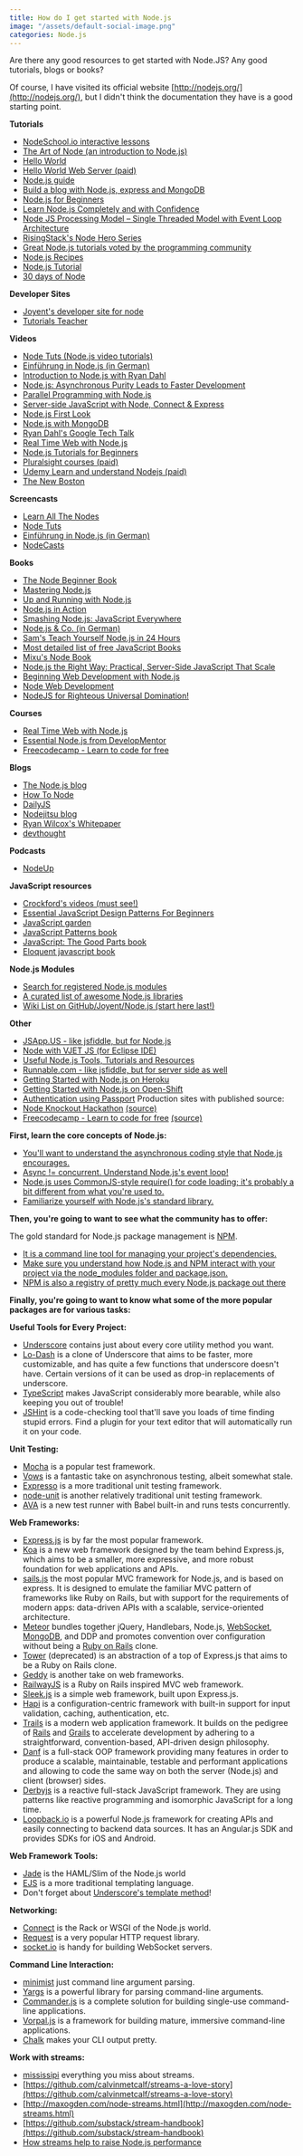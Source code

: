 ```yaml
---
title: How do I get started with Node.js
image: "/assets/default-social-image.png"
categories: Node.js
---
```


Are there any good resources to get started with Node.JS? Any good tutorials, blogs or books?

Of course, I have visited its official website [http://nodejs.org/](http://nodejs.org/), but I didn't think the documentation they have is a good starting point.


**Tutorials**

* [NodeSchool.io interactive lessons](http://nodeschool.io/)
* [The Art of Node (an introduction to Node.js)](https://github.com/maxogden/art-of-node/#the-art-of-node)
* [Hello World](http://www.nodebeginner.org/#hello-world)
* [Hello World Web Server (paid)](http://www.nodebeginner.org/#building-the-application-stack)
* [Node.js guide](http://nodeguide.com/)
* [Build a blog with Node.js, express and MongoDB](http://howtonode.org/express-mongodb)
* [Node.js for Beginners](http://net.tutsplus.com/tutorials/javascript-ajax/node-js-for-beginners/)
* [Learn Node.js Completely and with Confidence](http://javascriptissexy.com/learn-node-js-completely-and-with-confidence/)
* [Node JS Processing Model – Single Threaded Model with Event Loop Architecture](http://www.journaldev.com/7462/node-js-processing-model-single-threaded-model-with-event-loop-architecture)
* [RisingStack's Node Hero Series](https://blog.risingstack.com/node-hero-tutorial-getting-started-with-node-js/)
* [Great Node.js tutorials voted by the programming community](https://hackr.io/tutorials/learn-node-js)
* [Node.js Recipes](http://www.nodejsrecipes.com/)
* [Node.js Tutorial](https://www.tutorialkart.com/nodejs/nodejs-tutorial/)
* [30 days of Node](https://www.nodejsera.com/30-days-of-node.html)

**Developer Sites**

* [Joyent's developer site for node](http://www.joyent.com/developers/node)
* [Tutorials Teacher](https://www.tutorialsteacher.com/nodejs/nodejs-tutorials)

**Videos**

* [Node Tuts (Node.js video tutorials)](http://nodetuts.com/)
* [Einführung in Node.js (in German)](https://vimeo.com/thenativeweb)
* [Introduction to Node.js with Ryan Dahl](http://www.youtube.com/watch?v=jo_B4LTHi3I)
* [Node.js: Asynchronous Purity Leads to Faster Development](http://www.infoq.com/presentations/nodejs)
* [Parallel Programming with Node.js](http://www.infoq.com/presentations/Parallel-Programming-with-Nodejs)
* [Server-side JavaScript with Node, Connect & Express](http://vimeo.com/18077379)
* [Node.js First Look](http://www.lynda.com/Nodejs-tutorials/Nodejs-First-Look/101554-2.html)
* [Node.js with MongoDB](http://www.youtube.com/watch?v=0_GNHWZHc-o)
* [Ryan Dahl's Google Tech Talk](http://www.youtube.com/watch?v=F6k8lTrAE2g)
* [Real Time Web with Node.js](http://node.codeschool.com/levels/1)
* [Node.js Tutorials for Beginners](https://www.youtube.com/playlist?list=PL6gx4Cwl9DGBMdkKFn3HasZnnAqVjzHn_)
* [Pluralsight courses (paid)](http://www.pluralsight.com/search/?searchTerm=Node.js)
* [Udemy Learn and understand Nodejs (paid)](https://www.google.co.in/url?sa=t&rct=j&q=&esrc=s&source=web&cd=1&cad=rja&uact=8&ved=0ahUKEwj6oMvR35nTAhWFuY8KHfC-BFoQFggZMAA&url=https%3A%2F%2Fwww.udemy.com%2Funderstand-nodejs%2F&usg=AFQjCNF3WkS8cFyYrTgzgd5V_S1ANKkZJw&sig2=rD4t8JYDPvQKjwAMzQnH7Q)
* [The New Boston](https://www.youtube.com/watch?v=-u-j7uqU7sI&list=PL6gx4Cwl9DGBMdkKFn3HasZnnAqVjzHn_)


**Screencasts**

* [Learn All The Nodes](http://learnallthenodes.com/)
* [Node Tuts](http://nodetuts.com/)
* [Einführung in Node.js (in German)](https://vimeo.com/thenativeweb)
* [NodeCasts](http://nodecasts.net/)

**Books**

* [The Node Beginner Book](http://nodebeginner.org/)
* [Mastering Node.js](https://github.com/tj/masteringnode)
* [Up and Running with Node.js](http://chimera.labs.oreilly.com/books/1234000001808/index.html)
* [Node.js in Action](http://www.manning.com/cantelon/)
* [Smashing Node.js: JavaScript Everywhere](https://rads.stackoverflow.com/amzn/click/com/B008Z5OEUY)
* [Node.js & Co. (in German)](http://www.amazon.de/dp/389864829X)
* [Sam's Teach Yourself Node.js in 24 Hours](http://nodejsbook.io/)
* [Most detailed list of free JavaScript Books](http://jsbooks.revolunet.com/)
* [Mixu's Node Book](http://book.mixu.net/node/index.html)
* [Node.js the Right Way: Practical, Server-Side JavaScript That Scale](http://pragprog.com/book/jwnode/node-js-the-right-way)
* [Beginning Web Development with Node.js](https://leanpub.com/webdevelopmentwithnodejs)
* [Node Web Development](http://www.packtpub.com/node-javascript-web-development/book)
* [NodeJS for Righteous Universal Domination!](http://node.codeschool.com/)

**Courses**

* [Real Time Web with Node.js](http://node.codeschool.com/)
* [Essential Node.js from DevelopMentor](http://www.develop.com/training-course/nodejs-featuring-node-npm-express-mocha-mongodb-with-mongoose)
* [Freecodecamp - Learn to code for free](https://www.freecodecamp.org/)

**Blogs**

* [The Node.js blog](http://blog.nodejs.org/)
* [How To Node](http://howtonode.org/)
* [DailyJS](http://dailyjs.com/)
* [Nodejitsu blog](http://blog.nodejitsu.com/)
* [Ryan Wilcox's Whitepaper](http://www.wilcoxd.com/whitepapers/node_js/)
* [devthought](http://www.devthought.com/)

**Podcasts**

* [NodeUp](http://nodeup.com/)

**JavaScript resources**

* [Crockford's videos (must see!)](https://www.youtube.com/playlist?list=PL7664379246A246CB)
* [Essential JavaScript Design Patterns For Beginners](http://www.addyosmani.com/resources/essentialjsdesignpatterns/book/)
* [JavaScript garden](http://bonsaiden.github.com/JavaScript-Garden/)
* [JavaScript Patterns book](http://oreilly.com/catalog/9780596806767)
* [JavaScript: The Good Parts book](http://oreilly.com/catalog/9780596517748/)
* [Eloquent javascript book](http://eloquentjavascript.net/)

**Node.js Modules**

* [Search for registered Node.js modules](http://npmjs.org/)
* [A curated list of awesome Node.js libraries](https://github.com/sindresorhus/awesome-nodejs)
* [Wiki List on GitHub/Joyent/Node.js (start here last!)](https://github.com/joyent/node/wiki/modules)

**Other**

* [JSApp.US - like jsfiddle, but for Node.js](http://jsapp.us/)
* [Node with VJET JS (for Eclipse IDE)](https://www.ebayopensource.org/index.php/VJET/NodeJS)
* [Useful Node.js Tools, Tutorials and Resources](http://coding.smashingmagazine.com/2011/09/16/useful-node-js-tools-tutorials-and-resources/)
* [Runnable.com - like jsfiddle, but for server side as well](http://runnable.com/)
* [Getting Started with Node.js on Heroku](https://devcenter.heroku.com/categories/nodejs)
* [Getting Started with Node.js on Open-Shift](https://blog.openshift.com/run-your-nodejs-projects-on-openshift-in-two-simple-steps/)
* [Authentication using Passport](http://passportjs.org/guide/)
Production sites with published source:
* [Node Knockout Hackathon](http://nodeknockout.com/) [(source)](https://github.com/nko3/website)
* [Freecodecamp - Learn to code for free](https://www.freecodecamp.org/) [(source)](https://github.com/freeCodeCamp/freeCodeCamp)


**First, learn the core concepts of Node.js:**

* [You'll want to understand the asynchronous coding style that Node.js encourages.](http://blog.shinetech.com/2011/08/26/asynchronous-code-design-with-node-js/)
* [Async != concurrent. Understand Node.js's event loop!](http://blog.mixu.net/2011/02/01/understanding-the-node-js-event-loop/)
* [Node.js uses CommonJS-style require() for code loading; it's probably a bit different from what you're used to.](http://docs.nodejitsu.com/articles/getting-started/what-is-require)
* [Familiarize yourself with Node.js's standard library.](http://nodejs.org/api/index.html)

**Then, you're going to want to see what the community has to offer:**

The gold standard for Node.js package management is [NPM](http://npmjs.org/).

* [It is a command line tool for managing your project's dependencies.](http://docs.nodejitsu.com/articles/getting-started/npm/what-is-npm)
* [Make sure you understand how Node.js and NPM interact with your project via the node_modules folder and package.json.](http://nodejs.org/api/modules.html)
* [NPM is also a registry of pretty much every Node.js package out there](http://search.npmjs.org/)

**Finally, you're going to want to know what some of the more popular packages are for various tasks:**

**Useful Tools for Every Project:**

* [Underscore](http://underscorejs.org/) contains just about every core utility method you want.
* [Lo-Dash](http://lodash.com/) is a clone of Underscore that aims to be faster, more customizable, and has quite a few functions that underscore doesn't have. Certain versions of it can be used as drop-in replacements of underscore.
* [TypeScript](http://www.typescriptlang.org/) makes JavaScript considerably more bearable, while also keeping you out of trouble!
* [JSHint](http://jshint.com/) is a code-checking tool that'll save you loads of time finding stupid errors. Find a plugin for your text editor that will automatically run it on your code.

**Unit Testing:**

* [Mocha](https://github.com/mochajs/mocha) is a popular test framework.
* [Vows](http://vowsjs.org/) is a fantastic take on asynchronous testing, albeit somewhat stale.
* [Expresso](http://visionmedia.github.com/expresso/) is a more traditional unit testing framework.
* [node-unit](https://github.com/caolan/nodeunit) is another relatively traditional unit testing framework.
* [AVA](https://github.com/sindresorhus/ava) is a new test runner with Babel built-in and runs tests concurrently.

**Web Frameworks:**

* [Express.js](http://expressjs.com/) is by far the most popular framework.
* [Koa](http://koajs.com/) is a new web framework designed by the team behind Express.js, which aims to be a smaller, more expressive, and more robust foundation for web applications and APIs.
* [sails.js](https://sailsjs.org/) the most popular MVC framework for Node.js, and is based on express. It is designed to emulate the familiar MVC pattern of frameworks like Ruby on Rails, but with support for the requirements of modern apps: data-driven APIs with a scalable, service-oriented architecture.
* [Meteor](http://www.meteor.com/) bundles together jQuery, Handlebars, Node.js, [WebSocket](http://en.wikipedia.org/wiki/WebSocket), [MongoDB](http://en.wikipedia.org/wiki/MongoDB), and DDP and promotes convention over configuration without being a [Ruby on Rails](http://en.wikipedia.org/wiki/Ruby_on_Rails) clone.
* [Tower](http://towerjs.org/) (deprecated) is an abstraction of a top of Express.js that aims to be a Ruby on Rails clone.
* [Geddy](http://geddyjs.org/) is another take on web frameworks.
* [RailwayJS](https://npmjs.org/package/railway) is a Ruby on Rails inspired MVC web framework.
* [Sleek.js](https://sleekjs.com/) is a simple web framework, built upon Express.js.
* [Hapi](http://hapijs.com/) is a configuration-centric framework with built-in support for input validation, caching, authentication, etc.
* [Trails](http://www.trailsjs.io/) is a modern web application framework. It builds on the pedigree of [Rails](http://rubyonrails.org/) and [Grails](https://grails.org/) to accelerate development by adhering to a straightforward, convention-based, API-driven design philosophy.
* [Danf](https://github.com/gnodi/danf) is a full-stack OOP framework providing many features in order to produce a scalable, maintainable, testable and performant applications and allowing to code the same way on both the server (Node.js) and client (browser) sides.
* [Derbyjs](http://derbyjs.com/) is a reactive full-stack JavaScript framework. They are using patterns like reactive programming and isomorphic JavaScript for a long time.
* [Loopback.io](http://loopback.io/) is a powerful Node.js framework for creating APIs and easily connecting to backend data sources. It has an Angular.js SDK and provides SDKs for iOS and Android.

**Web Framework Tools:**

* [Jade](https://github.com/visionmedia/jade) is the HAML/Slim of the Node.js world
* [EJS](https://github.com/visionmedia/ejs) is a more traditional templating language.
* Don't forget about [Underscore's template method](http://documentcloud.github.com/underscore/#template)!

**Networking:**

* [Connect](http://www.senchalabs.org/connect/) is the Rack or WSGI of the Node.js world.
* [Request](https://github.com/mikeal/request) is a very popular HTTP request library.
* [socket.io](https://github.com/LearnBoost/socket.io) is handy for building WebSocket servers.

**Command Line Interaction:**

* [minimist](https://www.npmjs.com/package/minimist) just command line argument parsing.
* [Yargs](https://github.com/bcoe/yargs) is a powerful library for parsing command-line arguments.
* [Commander.js](https://github.com/tj/commander.js) is a complete solution for building single-use command-line applications.
* [Vorpal.js](https://github.com/dthree/vorpal) is a framework for building mature, immersive command-line applications.
* [Chalk](https://github.com/chalk/chalk) makes your CLI output pretty.

**Work with streams:**

* [mississipi](https://github.com/maxogden/mississippi) everything you miss about streams.
* [https://github.com/calvinmetcalf/streams-a-love-story](https://github.com/calvinmetcalf/streams-a-love-story)
* [http://maxogden.com/node-streams.html](http://maxogden.com/node-streams.html)
* [https://github.com/substack/stream-handbook](https://github.com/substack/stream-handbook)
* [How streams help to raise Node.js performance](https://www.youtube.com/watch?v=QgEuZ52OZtU)